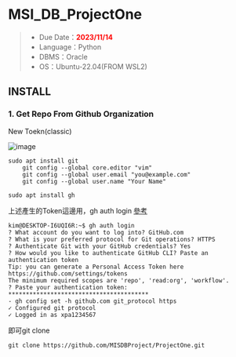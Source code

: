 # MSI_DB_ProjectOne

>- Due Date：<font color="#f00">**2023/11/14**</font>
>- Language：Python
>- DBMS：Oracle
>- OS：Ubuntu-22.04(FROM WSL2)

## INSTALL
### 1. Get Repo From Github Organization
New Toekn(classic)

![image](https://github.com/MISDBProject/ProjectOne/blob/main/readmepic/github_token.png)

```bash!=
sudo apt install git 
    git config --global core.editor "vim"
    git config --global user.email "you@example.com"
    git config --global user.name "Your Name"
  
sudo apt install gh

```

上述產生的Token這邊用，gh auth login  [參考](https://cli.github.com/manual/gh_auth_login)

```bash!=
kim@DESKTOP-I6UQI6R:~$ gh auth login
? What account do you want to log into? GitHub.com
? What is your preferred protocol for Git operations? HTTPS
? Authenticate Git with your GitHub credentials? Yes
? How would you like to authenticate GitHub CLI? Paste an authentication token
Tip: you can generate a Personal Access Token here https://github.com/settings/tokens
The minimum required scopes are 'repo', 'read:org', 'workflow'.
? Paste your authentication token: ****************************************
- gh config set -h github.com git_protocol https
✓ Configured git protocol
✓ Logged in as xpa1234567
```
即可git clone
```bash!=
git clone https://github.com/MISDBProject/ProjectOne.git
```